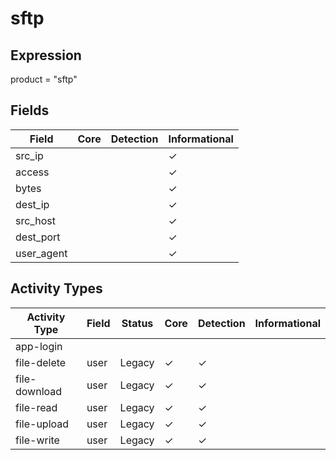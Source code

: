 sftp
====

Expression
----------

product = "sftp"

Fields
------

| Field      | Core | Detection | Informational |
| ---------- | ---- | --------- | ------------- |
| src_ip     |      |           | &#10003;      |
| access     |      |           | &#10003;      |
| bytes      |      |           | &#10003;      |
| dest_ip    |      |           | &#10003;      |
| src_host   |      |           | &#10003;      |
| dest_port  |      |           | &#10003;      |
| user_agent |      |           | &#10003;      |

Activity Types
--------------

| Activity Type | Field | Status | Core     | Detection | Informational |
| ------------- | ----- | ------ | -------- | --------- | ------------- |
| app-login     |       |        |          |           |               |
| file-delete   | user  | Legacy | &#10003; | &#10003;  |               |
| file-download | user  | Legacy | &#10003; | &#10003;  |               |
| file-read     | user  | Legacy | &#10003; | &#10003;  |               |
| file-upload   | user  | Legacy | &#10003; | &#10003;  |               |
| file-write    | user  | Legacy | &#10003; | &#10003;  |               |

